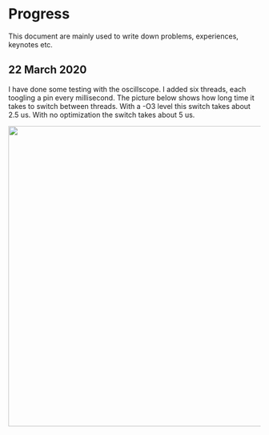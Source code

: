 # Progress

This document are mainly used to write down problems, experiences, keynotes etc. 

## 22 March 2020

I have done some testing with the oscillscope. I added six threads, each toogling a pin every millisecond. The picture below shows how long time it takes to  switch between threads. With a -O3 level this switch takes about 2.5 us. With no optimization the switch takes about 5 us. 

<img src="https://github.com/bjornbrodtkorb/BlackOS/blob/master/BlackOS%20Graphics/thread_switch_1ms_delay.PNG" width="600">
